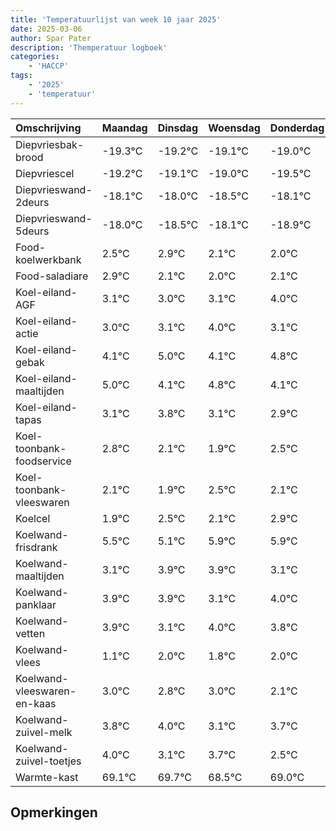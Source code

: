 ```yaml
---
title: 'Temperatuurlijst van week 10 jaar 2025'
date: 2025-03-06
author: Spar Pater
description: 'Themperatuur logboek'
categories:
    - 'HACCP'
tags:
    - '2025'
    - 'temperatuur'
---
```

|Omschrijving|Maandag|Dinsdag|Woensdag|Donderdag|Vrijdag|Zaterdag|Zondag|
|:---|:---|:---|:---|:---|:---|:---|:---|
|Diepvriesbak-brood|-19.3°C|-19.2°C|-19.1°C|-19.0°C| | | |
|Diepvriescel|-19.2°C|-19.1°C|-19.0°C|-19.5°C| | | |
|Diepvrieswand-2deurs|-18.1°C|-18.0°C|-18.5°C|-18.1°C| | | |
|Diepvrieswand-5deurs|-18.0°C|-18.5°C|-18.1°C|-18.9°C| | | |
|Food-koelwerkbank|2.5°C|2.9°C|2.1°C|2.0°C| | | |
|Food-saladiare|2.9°C|2.1°C|2.0°C|2.1°C| | | |
|Koel-eiland-AGF|3.1°C|3.0°C|3.1°C|4.0°C| | | |
|Koel-eiland-actie|3.0°C|3.1°C|4.0°C|3.1°C| | | |
|Koel-eiland-gebak|4.1°C|5.0°C|4.1°C|4.8°C| | | |
|Koel-eiland-maaltijden|5.0°C|4.1°C|4.8°C|4.1°C| | | |
|Koel-eiland-tapas|3.1°C|3.8°C|3.1°C|2.9°C| | | |
|Koel-toonbank-foodservice|2.8°C|2.1°C|1.9°C|2.5°C| | | |
|Koel-toonbank-vleeswaren|2.1°C|1.9°C|2.5°C|2.1°C| | | |
|Koelcel|1.9°C|2.5°C|2.1°C|2.9°C| | | |
|Koelwand-frisdrank|5.5°C|5.1°C|5.9°C|5.9°C| | | |
|Koelwand-maaltijden|3.1°C|3.9°C|3.9°C|3.1°C| | | |
|Koelwand-panklaar|3.9°C|3.9°C|3.1°C|4.0°C| | | |
|Koelwand-vetten|3.9°C|3.1°C|4.0°C|3.8°C| | | |
|Koelwand-vlees|1.1°C|2.0°C|1.8°C|2.0°C| | | |
|Koelwand-vleeswaren-en-kaas|3.0°C|2.8°C|3.0°C|2.1°C| | | |
|Koelwand-zuivel-melk|3.8°C|4.0°C|3.1°C|3.7°C| | | |
|Koelwand-zuivel-toetjes|4.0°C|3.1°C|3.7°C|2.5°C| | | |
|Warmte-kast|69.1°C|69.7°C|68.5°C|69.0°C| | | |

## Opmerkingen


